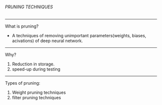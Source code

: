 ######  PRUNING TECHNIQUES
-------------------------------------------------------
What is pruning?
- A techniques of removing unimportant parameters(weights, biases,  acivations) of deep neural network.
--------------------------------------------------------
Why?
1. Reduction in storage.
2. speed-up during testing
--------------------------------------------------------

Types of pruning:
1. Weight pruning techniques
2. filter pruning techniques